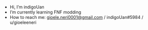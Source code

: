 - Hi, I’m indigoUan
- I’m currently learning FNF modding
- How to reach me: gioele.neri0001@gmail.com / indigoUan#5984 / u/gioeleeneri

<!---
indigoUan/indigoUan is a ✨special✨ repository because its `README.md` (this file) appears on your GitHub profile.
You can click the Preview link to take a look at your changes.
--->
